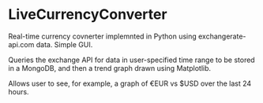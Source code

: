 # LiveCurrencyConverter
Real-time currency covnerter implemnted in Python using exchangerate-api.com data. Simple GUI.

Queries the exchange API for data in user-specified time range to be stored in a MongoDB, and then a trend graph drawn using Matplotlib.

Allows user to see, for example, a graph of €EUR vs $USD over the last 24 hours.